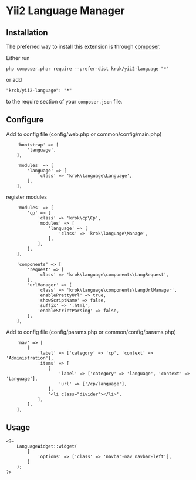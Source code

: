 Yii2 Language Manager
=================

Installation
------------

The preferred way to install this extension is through [composer](http://getcomposer.org/download/).

Either run

```
php composer.phar require --prefer-dist krok/yii2-language "*"
```

or add

```
"krok/yii2-language": "*"
```

to the require section of your `composer.json` file.

Configure
-----------------

Add to config file (config/web.php or common/config/main.php)

```
    'bootstrap' => [
        'language',
    ],
```

```
    'modules' => [
        'language' => [
            'class' => 'krok\language\Language',
        ],
    ],
```

register modules

```
    'modules' => [
        'cp' => [
            'class' => 'krok\cp\Cp',
            'modules' => [
                'language' => [
                    'class' => 'krok\language\Manage',
                ],
            ],
        ],
    ],
```

```
    'components' => [
        'request' => [
            'class' => 'krok\language\components\LangRequest',
        ],
        'urlManager' => [
            'class' => 'krok\language\components\LangUrlManager',
            'enablePrettyUrl' => true,
            'showScriptName' => false,
            'suffix' => '.html',
            'enableStrictParsing' => false,
        ],
    ],
```

Add to config file (config/params.php or common/config/params.php)

```
    'nav' => [
        [
            'label' => ['category' => 'cp', 'context' => 'Administration'],
            'items' => [
                [
                    'label' => ['category' => 'language', 'context' => 'Language'],
                    'url' => ['/cp/language'],
                ],
                '<li class="divider"></li>',
            ],
        ],
    ],
```

Usage
-----

```
<?=
    LanguageWidget::widget(
        [
            'options' => ['class' => 'navbar-nav navbar-left'],
        ]
    );
?>
```
